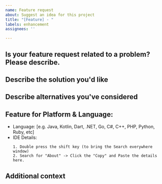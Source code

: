 ```yaml
---
name: Feature request
about: Suggest an idea for this project
title: "[Feature] - "
labels: enhancement
assignees: ''

---
```


## Is your feature request related to a problem? Please describe.
<!-- A clear and concise description of what the problem is. Ex. I'm always frustrated when [...] -->

## Describe the solution you'd like
<!-- A clear and concise description of what you want to happen. -->

## Describe alternatives you've considered
<!--  A clear and concise description of any alternative solutions or features you've considered. -->

## Feature for Platform & Language:
- Language: [e.g. Java, Kotlin, Dart, .NET, Go, C#, C++, PHP, Python, Ruby, etc] 
- IDE Details:
  ```
  1. Double press the shift key (to bring the Search everywhere window)
  2. Search for "About" -> Click the "Copy" and Paste the details here.
  ```

## Additional context
<!-- Add any other context or screenshots about the feature request here. -->
